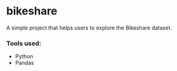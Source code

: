 # bikeshare
A simple project that helps users to explore the Bikeshare dataset.
### Tools used:
* Python
* Pandas
